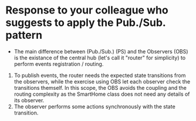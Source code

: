 
# Response to your colleague who suggests to apply the Pub./Sub. pattern

- The main difference between (Pub./Sub.) (PS) and the Observers (OBS) is the existance of the central hub (let's call it "router" for simplicity) to perform events registration / routing.

1) To publish events, the router needs the expected state transitions from the observers, while the exercise using OBS let each observer check the transitions themself. In this scope, the OBS avoids the coupling and the routing complexity as the SmartHome class does not need any details of its observer.
2) The observer performs some actions synchronously with the state transition. 

